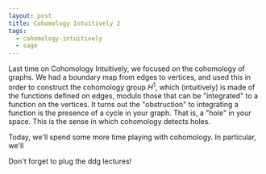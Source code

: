 ```yaml
---
layout: post
title: Cohomology Intuitively 2
tags:
  - cohomology-intuitively
  - sage
---
```


Last time on Cohomology Intuitively, we focused on the cohomology of 
graphs. We had a <span class="defn">boundary map</span> from edges to
vertices, and used this in order to construct the cohomology group
$H^1$, which (intuitively) is made of the functions defined on edges,
modulo those that can be "integrated" to a function on the vertices.
It turns out the "obstruction" to integrating a function is the presence
of a cycle in your graph. That is, a "hole" in your space. This is the 
sense in which cohomology detects holes.

Today, we'll spend some more time playing with cohomology. In particular,
we'll 

Don't forget to plug the ddg lectures!

<div class="linked_auto">
<script type="text/x-sage">
@interact
def _(Simplices = input_box([['a','w','x','y'], ['b', 'c', 'd'], ['b','c','e'], ['b','d','e'], ['c','d','e']], width=50), auto_update=False):

    S = SimplicialComplex(Simplices)

    S1 = S.graph()
    pos = S1.layout(dim=3)

    p = S1.plot3d(pos3d=pos)

    # loop over the 2-cells
    try:
      for (v1,v2,v3) in S.cells()[2]:
        p += polygon3d([pos[v1],pos[v2],pos[v3]], opacity=0.3)
    except KeyError:
      pass

    # loop over the 3-cells
    try:
      for (v1,v2,v3,v4) in S.cells()[3]:
        p += polygon3d([pos[v1],pos[v2],pos[v3],pos[v4]])
    except KeyError:
      pass

    show(p)
    
</script>
</div>
